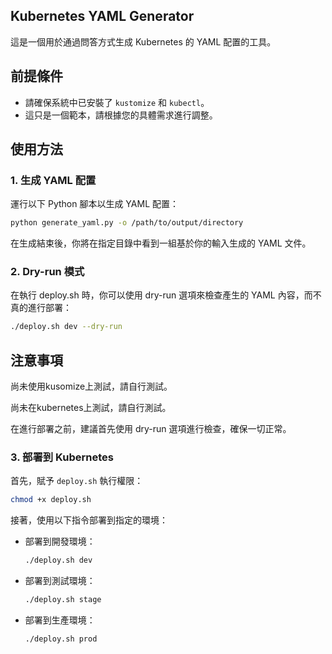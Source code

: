 ## Kubernetes YAML Generator

這是一個用於通過問答方式生成 Kubernetes 的 YAML 配置的工具。

## 前提條件

- 請確保系統中已安裝了 `kustomize` 和 `kubectl`。
- 這只是一個範本，請根據您的具體需求進行調整。

## 使用方法


### 1. 生成 YAML 配置

運行以下 Python 腳本以生成 YAML 配置：

```bash
python generate_yaml.py -o /path/to/output/directory
```
在生成結束後，你將在指定目錄中看到一組基於你的輸入生成的 YAML 文件。

### 2. Dry-run 模式
在執行 deploy.sh 時，你可以使用 dry-run 選項來檢查產生的 YAML 內容，而不真的進行部署：
```bash
./deploy.sh dev --dry-run
```

## 注意事項
尚未使用kusomize上測試，請自行測試。

尚未在kubernetes上測試，請自行測試。

在進行部署之前，建議首先使用 dry-run 選項進行檢查，確保一切正常。



### 3. 部署到 Kubernetes

首先，賦予 `deploy.sh` 執行權限：

```bash
chmod +x deploy.sh
```

接著，使用以下指令部署到指定的環境：

- 部署到開發環境：

  ```bash
  ./deploy.sh dev
  ```

- 部署到測試環境：

  ```bash
  ./deploy.sh stage
  ```

- 部署到生產環境：

  ```bash
  ./deploy.sh prod
  ```
